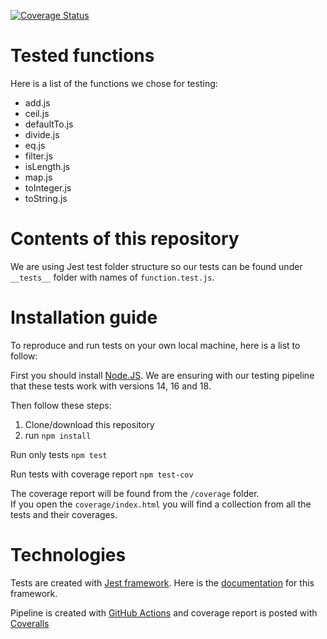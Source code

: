 [![Coverage Status](https://coveralls.io/repos/github/0x464e/comp-se-200/badge.svg?branch=main)](https://coveralls.io/github/0x464e/comp-se-200?branch=main)
# Tested functions
Here is a list of the functions we chose for testing:
- add.js
- ceil.js
- defaultTo.js
- divide.js
- eq.js
- filter.js
- isLength.js
- map.js
- toInteger.js
- toString.js
# Contents of this repository
We are using Jest test folder structure so our tests can be found under `__tests__` folder with names of `function.test.js`.

# Installation guide
To reproduce and run tests on your own local machine, here is a list to follow:

First you should install [Node.JS](https://nodejs.org/en/).
We are ensuring with our testing pipeline that these tests work with versions 14, 16 and 18.

Then follow these steps:

1. Clone/download this repository
2. run `npm install`

Run only tests
`npm test`

Run tests with coverage report
`npm test-cov`

The coverage report will be found from the `/coverage` folder.  
If you open the `coverage/index.html` you will find a collection from all the tests and their coverages.
# Technologies
Tests are created with [Jest framework](https://jestjs.io/). Here is the [documentation](https://jestjs.io/docs/getting-started) for this framework.

Pipeline is created with [GitHub Actions](https://docs.github.com/en/actions) and coverage report is posted with [Coveralls](https://docs.coveralls.io/)

